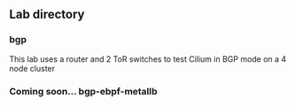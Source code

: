 ## Lab directory
### bgp
This lab uses a router and 2 ToR switches to test Cilium in BGP mode on a 4 node cluster
### Coming soon... bgp-ebpf-metallb
